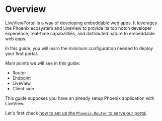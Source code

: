 # Overview

LiveViewPortal is a way of developing embeddable web apps. It leverages the Phoenix ecosystem and LiveView to provide
its top notch developer experience, real-time capabalities, and distributed nature to embeddable web apps.

In this guide, you will learn the minimum configuration needed to deploy your first portal.

Main points we will see in this guide:

- Router
- Endpoint
- LiveView
- Client side

This guide supposes you have an already setup Phoenix application with LiveView.

Let's first check [how to set up the `Phoenix.Router` to serve our portal](router.md). 
